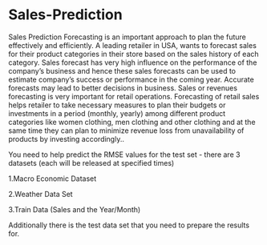 # Sales-Prediction
Sales Prediction
Forecasting is an important approach to plan the future effectively and efficiently. 
A leading retailer in USA, wants to forecast sales for their product categories in their store based on the sales history of each category.
Sales forecast has very high influence on the performance of the company’s business and hence these sales forecasts can be used to estimate company’s success or performance in the coming year. 
Accurate forecasts may lead to better decisions in business. Sales or revenues forecasting is very important for retail operations. 
Forecasting of retail sales helps retailer to take necessary measures to plan their budgets or investments in a period (monthly, yearly) among different product categories like women clothing, men clothing and other clothing and at the same time they can plan to minimize revenue loss from unavailability of products by investing accordingly..

You need to help predict the RMSE values for the test set - there are 3 datasets (each will be released at specified times)

1.Macro Economic Dataset

2.Weather Data Set

3.Train Data (Sales and the Year/Month)

Additionally there is the test data set that you need to prepare the results for.
